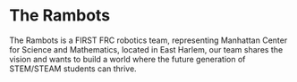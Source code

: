 # The Rambots

The Rambots is a FIRST FRC robotics team, representing Manhattan Center for Science and Mathematics, located in East Harlem, our team shares the vision and wants to build a world where the future generation of STEM/STEAM students can thrive.
